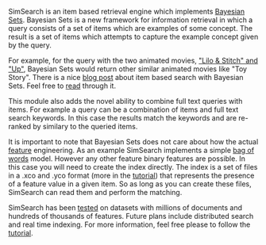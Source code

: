 SimSearch is an item based retrieval engine which implements [Bayesian Sets][0]. Bayesian Sets is a new framework for information retrieval in which a query consists of a set of items which are examples of some concept. The result is a set of items which attempts to capture the example concept given by the query.

For example, for the query with the two animated movies, ["Lilo & Stitch" and "Up"][1], Bayesian Sets would return other similar animated movies like "Toy Story". There is a nice [blog post][2] about item based search with Bayesian Sets. Feel free to [read][2] through it.

This module also adds the novel ability to combine full text queries with items. For example a query can be a combination of items and full text search keywords. In this case the results match the keywords and are re-ranked by similary to the queried items.

It is important to note that Bayesian Sets does not care about how the actual [feature][3] engineering. As an example SimSearch implements a simple [bag of words][4] model. However any other feature binary features are possible. In this case you will need to create the index directly. The index is a set of files in a .xco and .yco format (more in the [tutorial][6]) that represents the presence of a feature value in a given item. So as long as you can create these files, SimSearch can read them and perform the matching.

SimSearch has been [tested][5] on datasets with millions of documents and hundreds of thousands of features. Future plans include distributed search and real time indexing. For more information, feel free please to follow the [tutorial][6].

[0]: http://www.gatsby.ucl.ac.uk/~heller/bsets.pdf
[1]: http://imdb.cloudmining.net/search?q=%28%40similar+1049413+url--c2%2Fc29a902a5426d4917c0ca2d72a769e5b--title--Up%29++%28%40similar+198781+url--0b%2F0b994b7d73e0ccfd928bd1dfb2d02ce3--title--Monsters%2C+Inc.%29
[2]: http://thenoisychannel.com/2010/04/04/guest-post-information-retrieval-using-a-bayesian-model-of-learning-and-generalization/
[3]: http://en.wikipedia.org/wiki/Feature_(machine_learning)
[4]: http://en.wikipedia.org/wiki/Bag_of_words
[5]: http://imdb.cloudmining.net
[6]: https://github.com/alexksikes/SimSearch/tree/master/tutorial/
